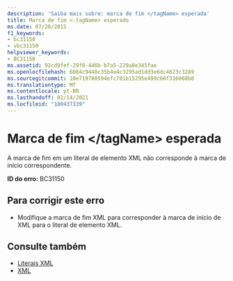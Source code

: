 ```yaml
---
description: 'Saiba mais sobre: marca de fim </tagName> esperada'
title: Marca de fim <-tagName> esperado
ms.date: 07/20/2015
f1_keywords:
- bc31150
- vbc31150
helpviewer_keywords:
- BC31150
ms.assetid: 92cd9fef-29f0-446b-b7a5-229a8e345fae
ms.openlocfilehash: 6084c9448c35b4e4c3295ad1dd3e6dc4623c3289
ms.sourcegitcommit: 10e719780594efc781b15295e499c66f316068b8
ms.translationtype: MT
ms.contentlocale: pt-BR
ms.lasthandoff: 02/14/2021
ms.locfileid: "100437339"
---
```

# <a name="end-tag-tagname-expected"></a>Marca de fim \</tagName> esperada

A marca de fim em um literal de elemento XML não corresponde à marca de início correspondente.  
  
 **ID do erro:** BC31150  
  
## <a name="to-correct-this-error"></a>Para corrigir este erro  
  
- Modifique a marca de fim XML para corresponder à marca de início de XML para o literal de elemento XML.  
  
## <a name="see-also"></a>Consulte também

- [Literais XML](../language-reference/xml-literals/index.md)
- [XML](../programming-guide/language-features/xml/index.md)
